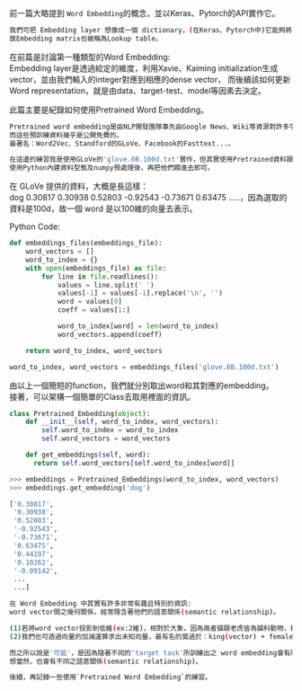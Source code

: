 前一篇大略提到 `Word Embedding`的概念，並以Keras、Pytorch的API實作它。
```bash
我們可把 Embedding layer 想像成一個 dictionary，(在Keras、Pytorch中)它能夠將 integer map到低維度的dense vector，
故Embedding matrix也被稱為Lookup table。
```
在前篇是討論第一種類型的Word Embedding:
<br>Embedding layer是透過給定的維度，利用Xavie、Kaiming initialization生成vector，並由我們輸入的integer對應到相應的dense vector，
而後續該如何更新Word representation，就是由data、target-test、model等因素去決定。

此篇主要是紀錄如何使用Pretrained Word Embedding。
```bash
Pretrained word embedding是由NLP開發團隊事先由Google News、Wiki等資源對許多字預先進行訓練而成，
而這些預訓練資料幾乎是公開免費的。
最著名：Word2Vec、Standford的GLoVe、Facebook的Fasttext...。
```

```bash
在這邊的練習我是使用GLoVe的'glove.6B.100d.txt'實作，但其實使用Pretrained資料跟Keras、Pytorch沒什麼太大關係，
使用Python內建資料型態及numpy預處理後，再把他們餵進去即可。
```

在 GLoVe 提供的資料，大概是長這樣：
<br>dog 0.30817 0.30938 0.52803 -0.92543 -0.73671 0.63475 .....，因為選取的資料是100d，故一個 word 是以100維的向量去表示。

Python Code:
```python
def embeddings_files(embeddings_file):
    word_vectors = []
    word_to_index = {}
    with open(embeddings_file) as file:
        for line in file.readlines():
            values = line.split(' ')
            values[-1] = values[-1].replace('\n', '')
            word = values[0]
            coeff = values[1:]

            word_to_index[word] = len(word_to_index)
            word_vectors.append(coeff)

    return word_to_index, word_vectors

word_to_index, word_vectors = embeddings_files('glove.6B.100d.txt')
```

由以上一個簡短的function，我們就分別取出word和其對應的embedding。
<br>接著，可以架構一個簡單的Class去取用裡面的資訊。
```python
class Pretrained_Embedding(object):
    def __init__(self, word_to_index, word_vectors):
        self.word_to_index = word_to_index
        self.word_vectors = word_vectors

    def get_embeddings(self, word):
      return self.word_vectors[self.word_to_index[word]]

>>> embeddings = Pretrained_Embeddings(word_to_index, word_vectors)
>>> embeddings.get_embedding('dog')

['0.30817',
 '0.30938',
 '0.52803',
 '-0.92543',
 '-0.73671',
 '0.63475',
 '0.44197',
 '0.10262',
 '-0.09142',
 ...
 ...]
```

```bash
在 Word Embedding 中其實有許多非常有趣且特別的資訊:
word vector間之幾何關係，經常隱含著他們的語意關係(semantic relationship)。
```

```bash
(1)若將word vector投影到低維(ex:2維)，相對於大象，因為兩者貓跟老虎皆為貓科動物，投影後的點'可能'更近。
(2)我們也可透過向量的加減運算求出未知向量，最有名的莫過於：king(vector) + female(vector) -> queen(vector)。

而之所以說是'可能'，是因為隨著不同的'target task'所訓練出之 word embedding會有所不同，
想當然，也會有不同之語意關係(semantic relationship)。

後續，再記錄一些使用`Pretrained Word Embedding`的練習。
```
